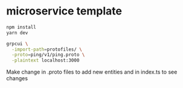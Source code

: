 # microservice template

``` Powershell
npm install
yarn dev
```

```Bash
grpcui \
  -import-path=protofiles/ \
  -proto=ping/v1/ping.proto \
  -plaintext localhost:3000
```
Make change in .proto files to add new entities and in index.ts to see changes